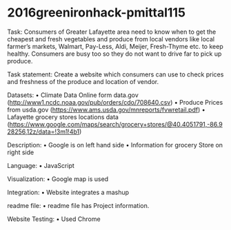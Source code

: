 # 2016greenironhack-pmittal115

Task: Consumers of Greater Lafayette area need to know when to get the cheapest and fresh vegetables and produce from local vendors like local farmer’s markets, Walmart, Pay-Less, Aldi, Meijer, Fresh-Thyme etc. to keep healthy. Consumers are busy too so they do not want to drive far to pick up produce. 

Task statement: Create a website which consumers can use to check prices and freshness of the produce and location of vendor.

Datasets:
•	Climate Data Online form data.gov (http://www1.ncdc.noaa.gov/pub/orders/cdo/708640.csv)
•	Produce Prices from usda.gov (https://www.ams.usda.gov/mnreports/fvwretail.pdf)
•	Lafayette grocery stores locations data (https://www.google.com/maps/search/grocery+stores/@40.4051791,-86.928256,12z/data=!3m1!4b1)

Description:
•	Google is on left hand side
•	Information for grocery Store on right side 

Language:
•	JavaScript

Visualization:
•	Google map is used

Integration:
•	Website integrates a mashup

readme file:
•	readme file has Project information.

Website Testing:
•	Used Chrome


